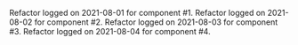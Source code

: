  Refactor logged on 2021-08-01 for component #1.
 Refactor logged on 2021-08-02 for component #2.
 Refactor logged on 2021-08-03 for component #3.
 Refactor logged on 2021-08-04 for component #4.
